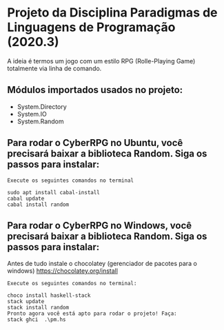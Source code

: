 # Projeto da Disciplina Paradigmas de Linguagens de Programação (2020.3)

A ideia é termos um jogo com um estilo RPG (Rolle-Playing Game) totalmente via linha de comando.


## Módulos importados usados no projeto:
 - System.Directory
 - System.IO
 - System.Random
 
 
## Para rodar o CyberRPG no Ubuntu, você precisará baixar a biblioteca Random. Siga os passos para instalar:
```
Execute os seguintes comandos no terminal

sudo apt install cabal-install
cabal update
cabal install random
```


## Para rodar o CyberRPG no Windows, você precisará baixar a biblioteca Random. Siga os passos para instalar:

Antes de tudo instale o chocolatey (gerenciador de pacotes para o windows) 
https://chocolatey.org/install 



```
Execute os seguintes comandos no terminal: 

choco install haskell-stack 
stack update
stack install random
Pronto agora você está apto para rodar o projeto! Faça: 
stack ghci  .\pm.hs 
```
